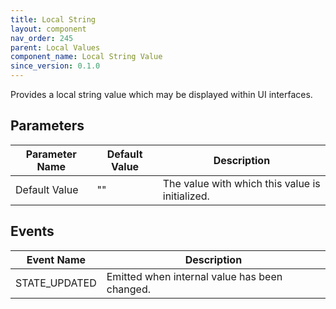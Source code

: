 ```yaml
---
title: Local String
layout: component
nav_order: 245
parent: Local Values
component_name: Local String Value
since_version: 0.1.0
---
```


Provides a local string value which may be displayed within UI interfaces.

## Parameters

| Parameter Name | Default Value | Description                                     |
|----------------|---------------|-------------------------------------------------|
| Default Value  | ""            | The value with which this value is initialized. |

## Events

| Event Name    | Description                                   |
|---------------|-----------------------------------------------|
| STATE_UPDATED | Emitted when internal value has been changed. |